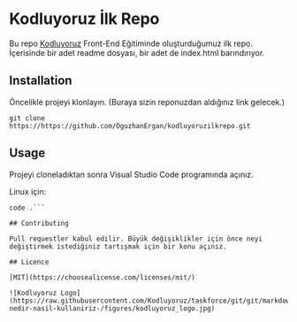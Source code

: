 # Kodluyoruz İlk Repo
Bu repo [Kodluyoruz](https://kodluyoruz.org) Front-End Eğitiminde oluşturduğumuz ilk repo. İçerisinde bir adet readme dosyası, bir adet de index.html barındırıyor. 

## Installation
Öncelikle projeyi klonlayın. (Buraya sizin reponuzdan aldığınız link gelecek.)

`git clone https://https://github.com/OguzhanErgan/kodluyoruzilkrepo.git`

## Usage
Projeyi cloneladıktan sonra Visual Studio Code programında açınız.

Linux için:
```cd kodluyoruzilkrepo
code .```

## Contributing

Pull requestler kabul edilir. Büyük değişiklikler için önce neyi değiştirmek istediğiniz tartışmak için bir konu açınız.

## Licence

[MIT](https://choosealicense.com/licenses/mit/)

![Kodluyoruz Logo](https://raw.githubusercontent.com/Kodluyoruz/taskforce/git/git/markdown-nedir-nasil-kullaniriz-/figures/kodluyoruz_logo.jpg)
